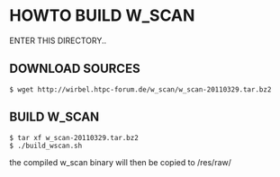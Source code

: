 HOWTO BUILD W_SCAN
==================

ENTER THIS DIRECTORY..

## DOWNLOAD SOURCES ##
```linux shell
$ wget http://wirbel.htpc-forum.de/w_scan/w_scan-20110329.tar.bz2
```

## BUILD W_SCAN ##
```linux shell
$ tar xf w_scan-20110329.tar.bz2
$ ./build_wscan.sh
```
the compiled w_scan binary will then be copied to /res/raw/

